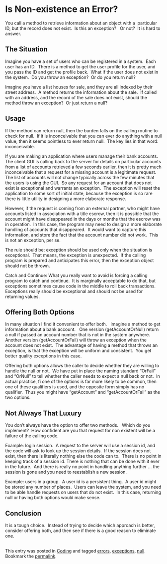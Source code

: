 #  Is Non-existence an Error?

You call a method to retrieve information about an object with a  particular ID, but the record does not exist.  Is this an exception?   Or not?  It is hard to answer.

## The Situation

Imagine you have a set of users who can be registered in a system.  Each user has an ID.  There is a method to get the user profile for the user, and you pass the ID and get the profile back.  What if the user does not exist in the system.  Do you throw an exception?  Or do you return null? 

Imagine you have a list houses for sale, and they are all indexed by their street address.  A method returns the information about the sale.  If called with an address, and the record of the sale does not exist, should the method throw an exception?  Or just return a null?

## Usage

If the method can return null, then the burden falls on the calling routine to check for null.  If it is inconceivable that you can ever do anything with a null value, then it seems pointless to ever return null.  The key lies in that word: inconceivable. 

If you are making an application where users manage their bank accounts.  The client GUI is calling back to the server for details on particular accounts from a list of accounts retrieved a few seconds earlier, then it is pretty much inconceivable that a request for a missing account is a legitimate request.  The list of accounts will not change typically across the few minutes that the users is using the GUI.  So any request for an account that does not exist is exceptional and warrants an exception.  The exception will reset the application to some sort of initial state, because the exception is so rare there is little utility in designing a more elaborate response. 

However, if the request is coming from an external partner, who might have accounts listed in association with a title escrow, then it is possible that the account might have disappeared in the days or months that the escrow was in operation.  In this case, the program may need to design a more elaborate handling of accounts that disappeared.  It would want to capture this information, and store the fact that the account number did not work.  This is not an exception, per se. 

The rule should be: exception should be used only when the situation is exceptional.  That means, the exception is unexpected.  If the calling program is prepared and anticipates this error, then the exception object should not be thrown. 

Catch and Continue: What you really want to avoid is forcing a calling program to catch and continue.  It is marginally acceptable to do that, but exceptions sometimes cause code in the middle to roll back transactions.  Exceptions really should be exceptional and should not be used for returning values.

## Offering Both Options

In many situation I find it convenient to offer both.   imagine a method to get information about a bank account.   One version (getAccountOrNull) return a null if passed an account number that is not in the system anywhere. Another version (getAccountOrFail) will throw an exception when the account does not exist.  The advantage of having a method that throws an exception, is that the exception will be uniform and consistent.  You get better quality exceptions in this case. 

Offering both options allows the caller to decide whether they are willing to handle the null or not.  We have put in place the naming standard “OrFail” and “OrNull” to tell whether the caller needs to expect a null back or not.  In actual practice, fi one of the options is far more likely to be common, then one of these qualifiers is used, and the opposite form simply has no qualifier.  Thus you might have “getAccount” and “getAccountOrFail” as the two options.

## Not Always That Luxury

You don’t always have the option to offer two methods.   Which do you implement?  How confident are you that request for non existent will be a failure of the calling code. 

Example: login session.  A request to the server will use a session id, and the code will ask to look up the session details.  If the session does not exist, then there is literally nothing else the code can to.  There is no point in keeping track of a session id. There is nothing that can be done with it ever in the future.  And there is really no point in handling anything further … the session is gone and you need to reestablish a new session. 

Example: users in a group.  A user id is a persistent thing.  A user id might be stored any number of places.  Users can leave the system, and you need to be able handle requests on users that do not exist.  In this case, returning null or having both options would make sense.

## Conclusion

It is a tough choice.  Instead of trying to decide which approach is better, consider offering both, and then see if there is a good reason to eliminate one.  
 

This entry was posted in [Coding](https://agiletribe.purplehillsbooks.com/category/coding/) and tagged [errors](https://agiletribe.purplehillsbooks.com/tag/errors/), [exceptions](https://agiletribe.purplehillsbooks.com/tag/exceptions/), [null](https://agiletribe.purplehillsbooks.com/tag/null/). Bookmark the [permalink](https://agiletribe.purplehillsbooks.com/2017/06/29/is-non-existence-an-error/ "Permalink to Is Non-existence an Error?").